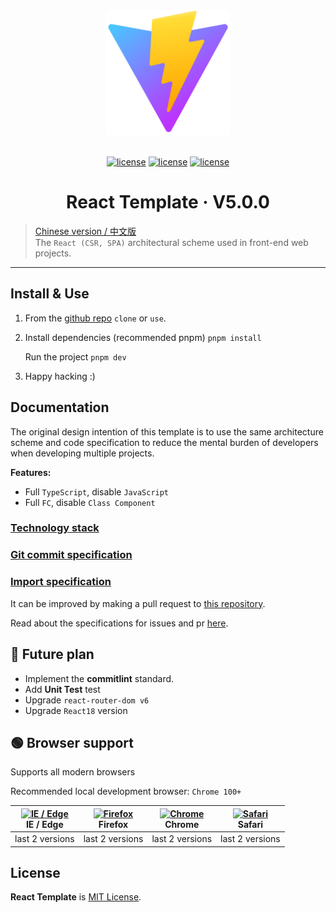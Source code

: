 <div align="center">
    <img width="200" height="200" 
    alt="React Template" 
    src="/favicon.svg" />
    <br /><br />

[![license](https://img.shields.io/badge/React-17.0.2-blue?logo=React)](https://reactjs.org/)
[![license](https://img.shields.io/badge/Vite-3.1.1-blueviolet?logo=Vite)](https://vitejs.dev/)
[![license](https://img.shields.io/badge/TypeScript-4.8.4-blue?logo=TypeScript)](https://www.typescriptlang.org/)

# React Template &middot; V5.0.0

</div>

> [Chinese version / 中文版](./README.zhCN.md)<br /> The `React (CSR, SPA)` architectural scheme used in front-end web projects.

---

## Install & Use

1. From the [github repo](https://github.com/YernarT/react_template) `clone` or `use`.

2. Install dependencies (recommended pnpm) `pnpm install`

   Run the project `pnpm dev`

3. Happy hacking :)

## Documentation

The original design intention of this template is to use the same architecture scheme and code specification to reduce the mental burden of developers when developing multiple projects.

**Features:**

- Full `TypeScript`, disable `JavaScript`
- Full `FC`, disable `Class Component`

### [Technology stack](/docs/technology-stack/enUS.md)

### [Git commit specification](/docs/git-commit/enUS.md)

### [Import specification](/docs/import/enUS.md)

It can be improved by making a pull request to [this repository](https://github.com/YernarT/react_template).

Read about the specifications for issues and pr [here]().

## 📌 Future plan

- Implement the **сommitlint** standard.
- Add **Unit Test** test
- Upgrade `react-router-dom v6`
- Upgrade `React18` version

## 🟢 Browser support

Supports all modern browsers

Recommended local development browser: `Chrome 100+`

| [<img src="https://raw.githubusercontent.com/alrra/browser-logos/master/src/edge/edge_48x48.png" alt="IE / Edge" width="24px" height="24px" />](http://godban.github.io/browsers-support-badges/)<br/>IE / Edge | [<img src="https://raw.githubusercontent.com/alrra/browser-logos/master/src/firefox/firefox_48x48.png" alt="Firefox" width="24px" height="24px" />](http://godban.github.io/browsers-support-badges/)<br/>Firefox | [<img src="https://raw.githubusercontent.com/alrra/browser-logos/master/src/chrome/chrome_48x48.png" alt="Chrome" width="24px" height="24px" />](http://godban.github.io/browsers-support-badges/)<br/>Chrome | [<img src="https://raw.githubusercontent.com/alrra/browser-logos/master/src/safari/safari_48x48.png" alt="Safari" width="24px" height="24px" />](http://godban.github.io/browsers-support-badges/)<br/>Safari |
| --------------------------------------------------------------------------------------------------------------------------------------------------------------------------------------------------------------- | ----------------------------------------------------------------------------------------------------------------------------------------------------------------------------------------------------------------- | ------------------------------------------------------------------------------------------------------------------------------------------------------------------------------------------------------------- | ------------------------------------------------------------------------------------------------------------------------------------------------------------------------------------------------------------- |
| last 2 versions                                                                                                                                                                                                 | last 2 versions                                                                                                                                                                                                   | last 2 versions                                                                                                                                                                                               | last 2 versions                                                                                                                                                                                               |

## License

**React Template** is [MIT License](./LICENSE).
